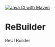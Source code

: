 [![Java CI with Maven](https://github.com/TW2/ReBuilder/actions/workflows/compile_maven.yml/badge.svg)](https://github.com/TW2/ReBuilder/actions/workflows/compile_maven.yml)
# ReBuilder
ReUI Builder
